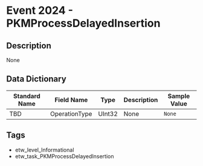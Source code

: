 # Event 2024 - PKMProcessDelayedInsertion

## Description
None

## Data Dictionary
|Standard Name|Field Name|Type|Description|Sample Value|
|---|---|---|---|---|
|TBD|OperationType|UInt32|None|`None`|

## Tags
* etw_level_Informational
* etw_task_PKMProcessDelayedInsertion